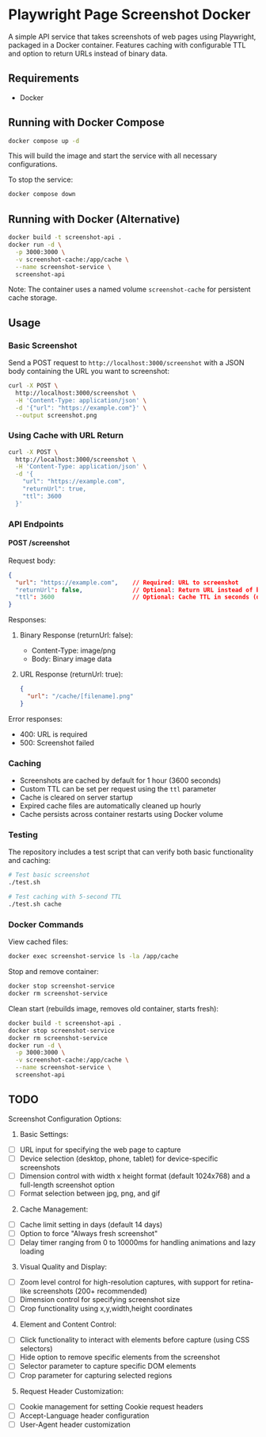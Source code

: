 # Playwright Page Screenshot Docker

A simple API service that takes screenshots of web pages using Playwright, packaged in a Docker container. Features caching with configurable TTL and option to return URLs instead of binary data.

## Requirements

- Docker

## Running with Docker Compose

```bash
docker compose up -d
```

This will build the image and start the service with all necessary configurations.

To stop the service:
```bash
docker compose down
```

## Running with Docker (Alternative)

```bash
docker build -t screenshot-api .
docker run -d \
  -p 3000:3000 \
  -v screenshot-cache:/app/cache \
  --name screenshot-service \
  screenshot-api
```

Note: The container uses a named volume `screenshot-cache` for persistent cache storage.

## Usage

### Basic Screenshot

Send a POST request to `http://localhost:3000/screenshot` with a JSON body containing the URL you want to screenshot:

```bash
curl -X POST \
  http://localhost:3000/screenshot \
  -H 'Content-Type: application/json' \
  -d '{"url": "https://example.com"}' \
  --output screenshot.png
```

### Using Cache with URL Return

```bash
curl -X POST \
  http://localhost:3000/screenshot \
  -H 'Content-Type: application/json' \
  -d '{
    "url": "https://example.com",
    "returnUrl": true,
    "ttl": 3600
  }'
```

### API Endpoints

#### POST /screenshot

Request body:
```json
{
  "url": "https://example.com",    // Required: URL to screenshot
  "returnUrl": false,              // Optional: Return URL instead of binary (default: false)
  "ttl": 3600                      // Optional: Cache TTL in seconds (default: 3600)
}
```

Responses:

1. Binary Response (returnUrl: false):
   - Content-Type: image/png
   - Body: Binary image data

2. URL Response (returnUrl: true):
   ```json
   {
     "url": "/cache/[filename].png"
   }
   ```

Error responses:
- 400: URL is required
- 500: Screenshot failed

### Caching

- Screenshots are cached by default for 1 hour (3600 seconds)
- Custom TTL can be set per request using the `ttl` parameter
- Cache is cleared on server startup
- Expired cache files are automatically cleaned up hourly
- Cache persists across container restarts using Docker volume

### Testing

The repository includes a test script that can verify both basic functionality and caching:

```bash
# Test basic screenshot
./test.sh

# Test caching with 5-second TTL
./test.sh cache
```

### Docker Commands

View cached files:
```bash
docker exec screenshot-service ls -la /app/cache
```

Stop and remove container:
```bash
docker stop screenshot-service
docker rm screenshot-service
```

Clean start (rebuilds image, removes old container, starts fresh):
```bash
docker build -t screenshot-api .
docker stop screenshot-service
docker rm screenshot-service
docker run -d \
  -p 3000:3000 \
  -v screenshot-cache:/app/cache \
  --name screenshot-service \
  screenshot-api
```

## TODO

Screenshot Configuration Options:

1. Basic Settings:
- [ ] URL input for specifying the web page to capture
- [ ] Device selection (desktop, phone, tablet) for device-specific screenshots
- [ ] Dimension control with width x height format (default 1024x768) and a full-length screenshot option
- [ ] Format selection between jpg, png, and gif

2. Cache Management:
- [ ] Cache limit setting in days (default 14 days)
- [ ] Option to force "Always fresh screenshot"
- [ ] Delay timer ranging from 0 to 10000ms for handling animations and lazy loading

3. Visual Quality and Display:
- [ ] Zoom level control for high-resolution captures, with support for retina-like screenshots (200+ recommended)
- [ ] Dimension control for specifying screenshot size
- [ ] Crop functionality using x,y,width,height coordinates

4. Element and Content Control:
- [ ] Click functionality to interact with elements before capture (using CSS selectors)
- [ ] Hide option to remove specific elements from the screenshot
- [ ] Selector parameter to capture specific DOM elements
- [ ] Crop parameter for capturing selected regions

5. Request Header Customization:
- [ ] Cookie management for setting Cookie request headers
- [ ] Accept-Language header configuration
- [ ] User-Agent header customization
